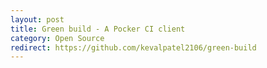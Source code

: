 ```yaml
---
layout: post
title: Green build - A Pocker CI client
category: Open Source
redirect: https://github.com/kevalpatel2106/green-build
---
```


